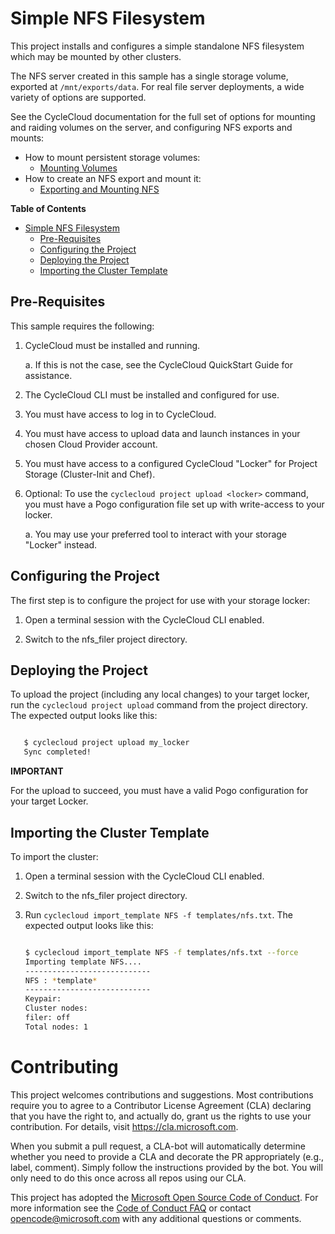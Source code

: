 # Simple NFS Filesystem #

This project installs and configures a simple standalone NFS filesystem which may be mounted by other clusters.

The NFS server created in this sample has a single storage volume, exported at `/mnt/exports/data`.   For real
file server deployments, a wide variety of options are supported.

See the CycleCloud documentation for the full set of options for mounting and raiding volumes on the server, and configuring NFS exports and mounts:

- How to mount persistent storage volumes:
    - [Mounting Volumes](https://docs.cyclecomputing.com/user-guide-v6.6.1/storage/_mounting_volumes)
- How to create an NFS export and mount it:
    - [Exporting and Mounting NFS](https://docs.cyclecomputing.com/user-guide-v6.6.1/storage/_mounting_nfs)


<!-- markdown-toc start - Don't edit this section. Run M-x markdown-toc-generate-toc again -->
**Table of Contents**

- [Simple NFS Filesystem](#simple-nfs-filesystem)
    - [Pre-Requisites](#pre-requisites)
    - [Configuring the Project](#configuring-the-project)
    - [Deploying the Project](#deploying-the-project)
    - [Importing the Cluster Template](#importing-the-cluster-template)

<!-- markdown-toc end -->


## Pre-Requisites ##


This sample requires the following:

  1. CycleCloud must be installed and running.

     a. If this is not the case, see the CycleCloud QuickStart Guide for
        assistance.

  2. The CycleCloud CLI must be installed and configured for use.

  3. You must have access to log in to CycleCloud.

  4. You must have access to upload data and launch instances in your chosen
     Cloud Provider account.

  5. You must have access to a configured CycleCloud "Locker" for Project Storage
     (Cluster-Init and Chef).

  6. Optional: To use the `cyclecloud project upload <locker>` command, you must
     have a Pogo configuration file set up with write-access to your locker.

     a. You may use your preferred tool to interact with your storage "Locker"
        instead.


## Configuring the Project ##


The first step is to configure the project for use with your storage locker:

  1. Open a terminal session with the CycleCloud CLI enabled.

  2. Switch to the nfs_filer project directory.


## Deploying the Project ##


To upload the project (including any local changes) to your target locker, run the
`cyclecloud project upload` command from the project directory.  The expected output looks like
this:

``` bash

   $ cyclecloud project upload my_locker
   Sync completed!

```


**IMPORTANT**

For the upload to succeed, you must have a valid Pogo configuration for your target Locker.


## Importing the Cluster Template ##


To import the cluster:

 1. Open a terminal session with the CycleCloud CLI enabled.

 2. Switch to the nfs_filer project directory.

 3. Run ``cyclecloud import_template NFS -f templates/nfs.txt``.
    The expected output looks like this:
    
    ``` bash
    
    $ cyclecloud import_template NFS -f templates/nfs.txt --force
    Importing template NFS....
    ----------------------------
    NFS : *template*
    ----------------------------
    Keypair:
    Cluster nodes:
	filer: off
    Total nodes: 1
    ```



# Contributing

This project welcomes contributions and suggestions.  Most contributions require you to agree to a
Contributor License Agreement (CLA) declaring that you have the right to, and actually do, grant us
the rights to use your contribution. For details, visit https://cla.microsoft.com.

When you submit a pull request, a CLA-bot will automatically determine whether you need to provide
a CLA and decorate the PR appropriately (e.g., label, comment). Simply follow the instructions
provided by the bot. You will only need to do this once across all repos using our CLA.

This project has adopted the [Microsoft Open Source Code of Conduct](https://opensource.microsoft.com/codeofconduct/).
For more information see the [Code of Conduct FAQ](https://opensource.microsoft.com/codeofconduct/faq/) or
contact [opencode@microsoft.com](mailto:opencode@microsoft.com) with any additional questions or comments.